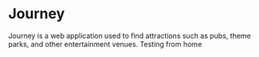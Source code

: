 # Journey
Journey is a web application used to find attractions such as pubs, theme parks, and other entertainment venues.
Testing from home
